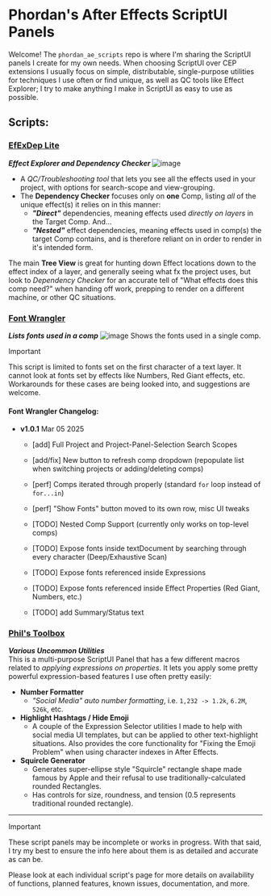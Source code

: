 # Phordan's After Effects ScriptUI Panels
Welcome! The `phordan_ae_scripts` repo is where I'm sharing the ScriptUI panels I create for my own needs. When choosing ScriptUI over CEP extensions I usually focus on simple, distributable, single-purpose utilities for techniques I use often or find unique, as well as QC tools like Effect Explorer; I try to make anything I make in ScriptUI as easy to use as possible.

## Scripts:
### [EfExDep Lite](https://github.com/phordan/phordan_ae_scripts/wiki/EfExDep-Lite)
_**Effect Explorer and Dependency Checker**_
![image](https://github.com/user-attachments/assets/12a9afee-c1cd-427a-ab1b-9413abf435b9)
- A *QC/Troubleshooting tool* that lets you see all the effects used in your project, with options for search-scope and view-grouping.
- The **Dependency Checker** focuses only on **one** Comp, listing _all_ of the unique effect(s) it relies on in this manner:
   - _**"Direct"**_ dependencies, meaning effects used _directly on layers_ in the Target Comp. And...
   - _**"Nested"**_ effect dependencies, meaning effects used in comp(s) the target Comp contains, and is therefore reliant on in order to render in it's intended form.
  
The main **Tree View** is great for hunting down Effect locations down to the effect index of a layer, and generally seeing what fx the project uses, but look to _Dependency Checker_ for an accurate tell of "What effects does this comp need?" when handing off work, prepping to render on a different machine, or other QC situations.

### [Font Wrangler](https://github.com/phordan/phordan_ae_scripts/wiki/Font-Wrangler)
_**Lists fonts used in a comp**_
![image](https://github.com/user-attachments/assets/1eb67e77-65ad-4418-9f85-467b62b87781)
Shows the fonts used in a single comp.
> [!IMPORTANT]
> This script is limited to fonts set on the first character of a text layer.
> It cannot look at fonts set by effects like Numbers, Red Giant effects, etc.
> Workarounds for these cases are being looked into, and suggestions are welcome. 

#### Font Wrangler Changelog:
- **v1.0.1** Mar 05 2025
  - [add] Full Project and Project-Panel-Selection Search Scopes
  - [add/fix] New button to refresh comp dropdown (repopulate list when switching projects or adding/deleting comps)
  - [perf] Comps iterated through properly (standard `for` loop instead of `for...in`)
  - [perf] "Show Fonts" button moved to its own row, misc UI tweaks

  - [TODO] Nested Comp Support (currently only works on top-level comps)
  - [TODO] Expose fonts inside textDocument by searching through every character (Deep/Exhaustive Scan)
  - [TODO] Expose fonts referenced inside Expressions
  - [TODO] Expose fonts referenced inside Effect Properties (Red Giant, Numbers, etc.)
  - [TODO] add Summary/Status text

### [Phil's Toolbox](https://github.com/phordan/phordan_ae_scripts/wiki/Phil's-Toolbox)
_**Various Uncommon Utilities**_  
This is a multi-purpose ScriptUI Panel that has a few different macros related to _applying expressions on properties_. 
It lets you apply some pretty powerful expression-based features I use often pretty easily:
- **Number Formatter**
   - _"Social Media" auto number formatting_, i.e. ` 1,232 -> 1.2k `, ` 6.2M `, ` 526k `, etc.
- **Highlight Hashtags / Hide Emoji**
   - A couple of the Expression Selector utilities I made to help with social media UI templates, but can be applied to other text-highlight situations. Also provides the core functionality for "Fixing the Emoji Problem" when using character indexes in After Effects.
- **Squircle Generator**
   - Generates super-ellipse style "Squircle" rectangle shape made famous by Apple and their refusal to use traditionally-calculated rounded Rectangles.
   - Has controls for size, roundness, and tension (0.5 represents traditional rounded rectangle).   

---

>[!IMPORTANT]
> These script panels may be incomplete or works in progress. With that said, I try my best to ensure the info here about them is as detailed and accurate as can be.
> 
> Please look at each individual script's page for more details on availability of functions, planned features, known issues, documentation, and more.
